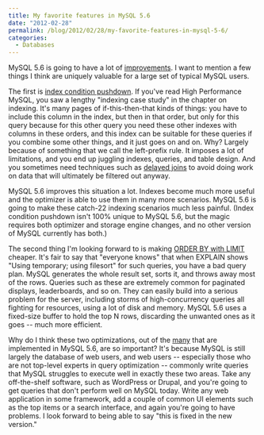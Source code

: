 ```yaml
---
title: My favorite features in MySQL 5.6
date: "2012-02-28"
permalink: /blog/2012/02/28/my-favorite-features-in-mysql-5-6/
categories:
  - Databases
---
```

MySQL 5.6 is going to have a lot of [improvements][1]. I want to mention a few things I think are uniquely valuable for a large set of typical MySQL users.

The first is [index condition pushdown][2]. If you've read High Performance MySQL, you saw a lengthy "indexing case study" in the chapter on indexing. It's many pages of if-this-then-that kinds of things: you have to include this column in the index, but then in that order, but only for this query because for this other query you need these other indexes with columns in these orders, and this index can be suitable for these queries if you combine some other things, and it just goes on and on. Why? Largely because of something that we call the left-prefix rule. It imposes a lot of limitations, and you end up juggling indexes, queries, and table design. And you sometimes need techniques such as [delayed joins][3] to avoid doing work on data that will ultimately be filtered out anyway.

MySQL 5.6 improves this situation a lot. Indexes become much more useful and the optimizer is able to use them in many more scenarios. MySQL 5.6 is going to make these catch-22 indexing scenarios much less painful. (Index condition pushdown isn't 100% unique to MySQL 5.6, but the magic requires both optimizer and storage engine changes, and no other version of MySQL currently has both.)

The second thing I'm looking forward to is making [ORDER BY with LIMIT][4] cheaper. It's fair to say that "everyone knows" that when EXPLAIN shows "Using temporary; using filesort" for such queries, you have a bad query plan. MySQL generates the whole result set, sorts it, and throws away most of the rows. Queries such as these are extremely common for paginated displays, leaderboards, and so on. They can easily build into a serious problem for the server, including storms of high-concurrency queries all fighting for resources, using a lot of disk and memory. MySQL 5.6 uses a fixed-size buffer to hold the top N rows, discarding the unwanted ones as it goes -- much more efficient.

Why do I think these two optimizations, out of the [many][1] that are implemented in MySQL 5.6, are so important? It's because MySQL is still largely the database of web users, and web users -- especially those who are not top-level experts in query optimization -- commonly write queries that MySQL struggles to execute well in exactly these two areas. Take any off-the-shelf software, such as WordPress or Drupal, and you're going to get queries that don't perform well on MySQL today. Write any web application in some framework, add a couple of common UI elements such as the top items or a search interface, and again you're going to have problems. I look forward to being able to say "this is fixed in the new version."

 [1]: http://dev.mysql.com/doc/refman/5.6/en/mysql-nutshell.html
 [2]: http://dev.mysql.com/doc/refman/5.6/en/index-condition-pushdown-optimization.html
 [3]: http://www.mysqlperformanceblog.com/2007/04/06/using-delayed-join-to-optimize-count-and-limit-queries/
 [4]: http://dev.mysql.com/doc/refman/5.6/en/limit-optimization.html

